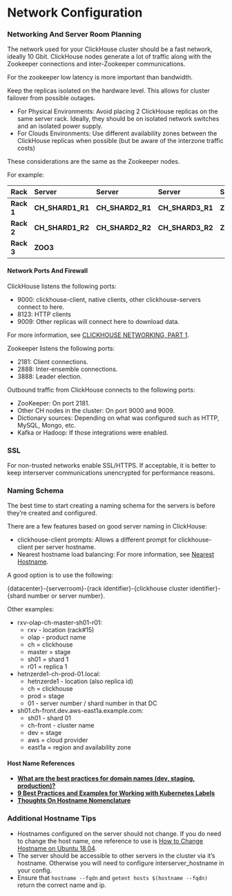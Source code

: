 # Network Configuration



### **Networking And Server Room Planning**

The network used for your ClickHouse cluster should be a fast network, ideally 10 Gbit. ClickHouse nodes generate a lot of traffic along with the Zookeeper connections and inter-Zookeeper communications.

For the zookeeper low latency is more important than bandwidth.

Keep the replicas isolated on the hardware level. This allows for cluster failover from possible outages.

* For Physical Environments: Avoid placing 2 ClickHouse replicas on the same server rack. Ideally, they should be on isolated network switches and an isolated power supply.
* For Clouds Environments: Use different availability zones between the ClickHouse replicas when possible \(but be aware of the interzone traffic costs\) 

These considerations are the same as the Zookeeper nodes.

For example:

| **Rack** | **Server** | **Server** | **Server** | **Server** |
| :--- | :--- | :--- | :--- | :--- |
| **Rack 1** | **CH\_SHARD1\_R1** | **CH\_SHARD2\_R1** | **CH\_SHARD3\_R1** | **ZOO\_1** |
| **Rack 2** | **CH\_SHARD1\_R2** | **CH\_SHARD2\_R2** | **CH\_SHARD3\_R2** | **ZOO\_2** |
| **Rack 3** | **ZOO3** |  |  |  |

#### **Network Ports And Firewall**

ClickHouse listens the following ports:

* 9000: clickhouse-client, native clients, other clickhouse-servers connect to here.
* 8123: HTTP clients
* 9009: Other replicas will connect here to download data.

For more information, see [CLICKHOUSE NETWORKING, PART 1](https://www.altinity.com/blog/2019/3/15/clickhouse-networking-part-1).

Zookeeper listens the following ports:

* 2181: Client connections.
* 2888: Inter-ensemble connections.
* 3888: Leader election.

Outbound traffic from ClickHouse connects to the following ports:

* ZooKeeper: On port 2181.
* Other CH nodes in the cluster: On port 9000 and 9009.
* Dictionary sources: Depending on what was configured such as HTTP, MySQL, Mongo, etc.
* Kafka or Hadoop: If those integrations were enabled.

### **SSL**

For non-trusted networks enable SSL/HTTPS. If acceptable, it is better to keep interserver communications unencrypted for performance reasons.

### **Naming Schema**

The best time to start creating a naming schema for the servers is before they’re created and configured.

There are a few features based on good server naming in ClickHouse:

* clickhouse-client prompts: Allows a different prompt for clickhouse-client per server hostname.
* Nearest hostname load balancing: For more information, see [Nearest Hostname](https://clickhouse.yandex/docs/en/operations/settings/settings/#load_balancing-nearest_hostname).

A good option is to use the following:

{datacenter}-{serverroom}-{rack identifier}-{clickhouse cluster identifier}-{shard number or server number}.

Other examples:

* rxv-olap-ch-master-sh01-r01:
  * rxv - location \(rack\#15\)
  * olap - product name
  * ch = clickhouse
  * master = stage
  * sh01 = shard 1
  * r01 = replica 1
* hetnzerde1-ch-prod-01.local:
  * hetnzerde1 - location \(also replica id\)
  * ch = clickhouse
  * prod = stage
  * 01 - server number / shard number in that DC
* sh01.ch-front.dev.aws-east1a.example.com:
  * sh01 - shard 01
  * ch-front - cluster name
  * dev = stage
  * aws = cloud provider
  * east1a = region and availability zone

#### **Host Name References**

* [**What are the best practices for domain names \(dev, staging, production\)?**](https://stackoverflow.com/a/39336460/1555175)
* [**9 Best Practices and Examples for Working with Kubernetes Labels**](https://www.replex.io/blog/9-best-practices-and-examples-for-working-with-kubernetes-labels)
* [**Thoughts On Hostname Nomenclature**](https://devcentral.f5.com/s/articles/thoughts-on-hostname-nomenclature)

### **Additional Hostname Tips**

* Hostnames configured on the server should not change. If you do need to change the host name, one reference to use is [How to Change Hostname on Ubuntu 18.04](https://linuxize.com/post/how-to-change-hostname-on-ubuntu-18-04/).
* The server should be accessible to other servers in the cluster via it’s hostname. Otherwise you will need to configure interserver\_hostname in your config.
* Ensure that `hostname --fqdn` and `getent hosts $(hostname --fqdn)` return the correct name and ip.

